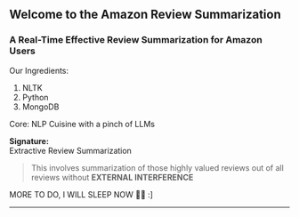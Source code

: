 ## Welcome to the Amazon Review Summarization

### A Real-Time Effective Review Summarization for Amazon Users

Our Ingredients:
1. NLTK
2. Python
3. MongoDB

Core:
NLP Cuisine with a pinch of LLMs

**Signature:** <br>
Extractive Review Summarization <br>
> This involves summarization of those highly valued reviews out of all reviews without **EXTERNAL INTERFERENCE**

MORE TO DO, I WILL SLEEP NOW 👍🏻 :]

--- 
